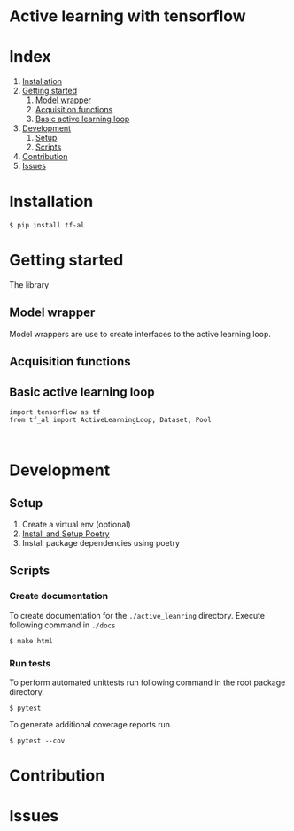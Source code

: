 
# Active learning with tensorflow


# Index

1. [Installation](#Installation)
2. [Getting started](#Getting-started)
    1. [Model wrapper](#Model-wrapper)
    2. [Acquisition functions](#Acquisition-functions)
    1. [Basic active learning loop](#Basic-active-learning-loop)
3. [Development](#Development)
    1. [Setup](#Setup)
    2. [Scripts](#Scripts)
4. [Contribution](#Contribution)
5. [Issues](#Issues)



# Installation


```shell
$ pip install tf-al
```


# Getting started

The library 


## Model wrapper

Model wrappers are use to create interfaces to the active learning loop.



## Acquisition functions





## Basic active learning loop


```
import tensorflow as tf
from tf_al import ActiveLearningLoop, Dataset, Pool



```







# Development

## Setup

1. Create a virtual env (optional)
2. [Install and Setup Poetry](https://python-poetry.org/docs/#installation)
3. Install package dependencies using poetry


## Scripts

### Create documentation

To create documentation for the `./active_leanring` directory. Execute following command
in `./docs`

```shell
$ make html
```

### Run tests

To perform automated unittests run following command in the root package directory.

```shell
$ pytest
```

To generate additional coverage reports run.

```shell
$ pytest --cov
```



# Contribution

# Issues